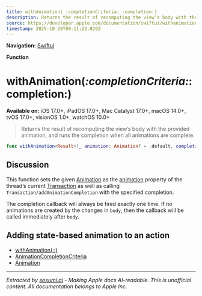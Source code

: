 ```yaml
---
title: withAnimation(_:completionCriteria:_:completion:)
description: Returns the result of recomputing the view’s body with the provided animation, and runs the completion when all animations are complete.
source: https://developer.apple.com/documentation/swiftui/withanimation(_:completioncriteria:_:completion:)
timestamp: 2025-10-29T00:11:22.829Z
---
```


**Navigation:** [Swiftui](/documentation/swiftui)

**Function**

# withAnimation(_:completionCriteria:_:completion:)

**Available on:** iOS 17.0+, iPadOS 17.0+, Mac Catalyst 17.0+, macOS 14.0+, tvOS 17.0+, visionOS 1.0+, watchOS 10.0+

> Returns the result of recomputing the view’s body with the provided animation, and runs the completion when all animations are complete.

```swift
func withAnimation<Result>(_ animation: Animation? = .default, completionCriteria: AnimationCompletionCriteria = .logicallyComplete, _ body: () throws -> Result, completion: @escaping () -> Void) rethrows -> Result
```

## Discussion

This function sets the given [Animation](/documentation/swiftui/animation) as the [animation](/documentation/swiftui/transaction/animation) property of the thread’s current [Transaction](/documentation/swiftui/transaction) as well as calling `Transaction/addAnimationCompletion` with the specified completion.

The completion callback will always be fired exactly one time. If no animations are created by the changes in `body`, then the callback will be called immediately after `body`.

## Adding state-based animation to an action

- [withAnimation(_:_:)](/documentation/swiftui/withanimation(_:_:))
- [AnimationCompletionCriteria](/documentation/swiftui/animationcompletioncriteria)
- [Animation](/documentation/swiftui/animation)

---

*Extracted by [sosumi.ai](https://sosumi.ai) - Making Apple docs AI-readable.*
*This is unofficial content. All documentation belongs to Apple Inc.*
